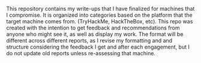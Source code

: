 This repository contains my write-ups that I have finalized for machines that I compromise. 
It is organized into categories based on the platform that the target machine comes from. (TryHackMe, HackTheBox, etc).
This repo was created with the intention to get feedback and recommendations from anyone who might see it, as well as display my work. 
The format will be different across different reports, as I revise my formatting and and structure considering the feedback I get and after each engagement, but I do not update old reports unless re-assessing that machine.
